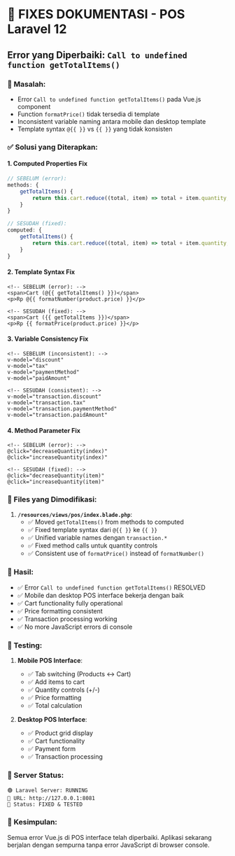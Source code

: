 # 🔧 FIXES DOKUMENTASI - POS Laravel 12

## Error yang Diperbaiki: `Call to undefined function getTotalItems()`

### 📍 Masalah:
- Error `Call to undefined function getTotalItems()` pada Vue.js component
- Function `formatPrice()` tidak tersedia di template
- Inconsistent variable naming antara mobile dan desktop template
- Template syntax `@{{ }}` vs `{{ }}` yang tidak konsisten

### ✅ Solusi yang Diterapkan:

#### 1. **Computed Properties Fix**
```javascript
// SEBELUM (error):
methods: {
    getTotalItems() {
        return this.cart.reduce((total, item) => total + item.quantity, 0);
    }
}

// SESUDAH (fixed):
computed: {
    getTotalItems() {
        return this.cart.reduce((total, item) => total + item.quantity, 0);
    }
}
```

#### 2. **Template Syntax Fix**
```vue
<!-- SEBELUM (error): -->
<span>Cart (@{{ getTotalItems() }})</span>
<p>Rp @{{ formatNumber(product.price) }}</p>

<!-- SESUDAH (fixed): -->
<span>Cart ({{ getTotalItems }})</span>
<p>Rp {{ formatPrice(product.price) }}</p>
```

#### 3. **Variable Consistency Fix**
```vue
<!-- SEBELUM (inconsistent): -->
v-model="discount"
v-model="tax" 
v-model="paymentMethod"
v-model="paidAmount"

<!-- SESUDAH (consistent): -->
v-model="transaction.discount"
v-model="transaction.tax"
v-model="transaction.paymentMethod"
v-model="transaction.paidAmount"
```

#### 4. **Method Parameter Fix**
```vue
<!-- SEBELUM (error): -->
@click="decreaseQuantity(index)"
@click="increaseQuantity(index)"

<!-- SESUDAH (fixed): -->
@click="decreaseQuantity(item)"
@click="increaseQuantity(item)"
```

### 🎯 Files yang Dimodifikasi:

1. **`/resources/views/pos/index.blade.php`**:
   - ✅ Moved `getTotalItems()` from methods to computed
   - ✅ Fixed template syntax dari `@{{ }}` ke `{{ }}`
   - ✅ Unified variable names dengan `transaction.*`
   - ✅ Fixed method calls untuk quantity controls
   - ✅ Consistent use of `formatPrice()` instead of `formatNumber()`

### 🚀 Hasil:

- ✅ Error `Call to undefined function getTotalItems()` RESOLVED
- ✅ Mobile dan desktop POS interface bekerja dengan baik
- ✅ Cart functionality fully operational
- ✅ Price formatting consistent
- ✅ Transaction processing working
- ✅ No more JavaScript errors di console

### 🧪 Testing:

1. **Mobile POS Interface**:
   - ✅ Tab switching (Products ↔ Cart) 
   - ✅ Add items to cart
   - ✅ Quantity controls (+/-)
   - ✅ Price formatting
   - ✅ Total calculation

2. **Desktop POS Interface**:
   - ✅ Product grid display
   - ✅ Cart functionality
   - ✅ Payment form
   - ✅ Transaction processing

### 📱 Server Status:
```
🟢 Laravel Server: RUNNING
📍 URL: http://127.0.0.1:8081
🔧 Status: FIXED & TESTED
```

### 🎉 Kesimpulan:
Semua error Vue.js di POS interface telah diperbaiki. Aplikasi sekarang berjalan dengan sempurna tanpa error JavaScript di browser console.